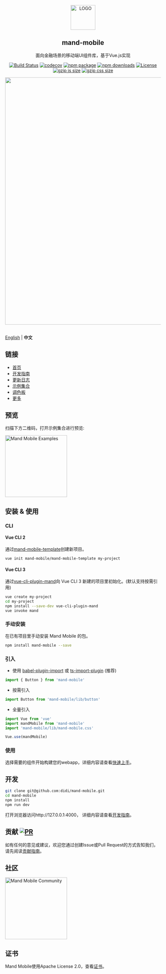 <div align="center"><img width="80" src="https://manhattan.didistatic.com/static/manhattan/mand/docs/mand-logo-black.svg" alt="LOGO"></div>
<h2 align="center">mand-mobile</h2> 
<p align="center">面向金融场景的移动端UI组件库，基于Vue.js实现</p>
<p align="center">
  <a href="https://travis-ci.org/didi/mand-mobile"><img src="https://img.shields.io/travis/didi/mand-mobile/master.svg?style=flat-square" alt="Build Status"></a>
  <a href="https://codecov.io/gh/didi/mand-mobile"><img src="https://img.shields.io/codecov/c/github/didi/mand-mobile/master.svg?style=flat-square" alt="codecov"></a>
  <a href="https://www.npmjs.org/package/mand-mobile"><img src="https://img.shields.io/npm/v/mand-mobile.svg?style=flat-square" alt="npm package"></a>
  <a href="https://www.npmjs.org/package/mand-mobile"><img src="http://img.shields.io/npm/dm/mand-mobile.svg?style=flat-square" alt="npm downloads"></a>
  <a href="https://www.npmjs.org/package/mand-mobile"><img src="https://img.shields.io/npm/l/mand-mobile.svg?style=flat-square" alt="License"></a>
  <br/>
  <a href="https://unpkg.com/mand-mobile/"><img src="http://img.badgesize.io/https://unpkg.com/mand-mobile/lib/mand-mobile.umd.js?compression=gzip&label=gzip%20size:%20JS&style=flat-square" alt="gzip js size"></a>
  <a href="https://unpkg.com/mand-mobile/"><img src="http://img.badgesize.io/https://unpkg.com/mand-mobile/lib/mand-mobile.css?compression=gzip&label=gzip%20size:%20CSS&style=flat-square" alt="gzip css size"></a>
</p>
<div align="center"><img src="https://pt-starimg.didistatic.com/static/starimg/img/toa8XOspJG1555486253802.png" width="800"></div>
<br/>

[English](./README.md) | **中文**

## 链接

* [首页](https://didi.github.io/mand-mobile/)
* [开发指南](site/docs/development.md)
* [更新日志](CHANGELOG.md)
* [示例集合](https://didi.github.io/mand-mobile/examples/)
* [调色板](https://github.com/mand-mobile/palette)
* [更多](https://github.com/mand-mobile)

## 预览

扫描下方二维码，打开示例集合进行预览:

<img src="https://manhattan.didistatic.com/static/manhattan/mand-mobile/2.0/docs/mand-doc-home-qrcode.png" alt="Mand Mobile Examples" width="200"/>

## 安装 & 使用

### CLI

#### Vue CLI 2
通过[mand-mobile-template](https://github.com/mand-mobile/mand-mobile-template)创建新项目。

```bash
vue init mand-mobile/mand-mobile-template my-project
```

#### Vue CLI 3
通过[vue-cli-plugin-mand](https://github.com/mand-mobile/vue-cli-plugin-mand)向 Vue CLI 3 新建的项目里初始化。(默认支持按需引用)

```bash
vue create my-project
cd my-project
npm install --save-dev vue-cli-plugin-mand
vue invoke mand
```

### 手动安装
在已有项目里手动安装 Mand Mobile 的包。

```bash
npm install mand-mobile --save
```

### 引入

* 使用 <a href="https://github.com/ant-design/babel-plugin-import" target="_blank">babel-plugin-import</a>
  或
  <a href="https://github.com/Brooooooklyn/ts-import-plugin" target="_blank">ts-import-plugin</a> (推荐)

```javascript
import { Button } from 'mand-mobile'
```

* 按需引入

```javascript
import Button from 'mand-mobile/lib/button'
```

* 全量引入

```javascript
import Vue from 'vue'
import mandMobile from 'mand-mobile'
import 'mand-mobile/lib/mand-mobile.css'

Vue.use(mandMobile)
```

### 使用

选择需要的组件开始构建您的webapp，详细内容请查看[快速上手](https://didi.github.io/mand-mobile/#/zh-CN/docs/started)。

## 开发

```bash
git clone git@github.com:didi/mand-mobile.git
cd mand-mobile
npm install
npm run dev
```
打开浏览器访问http://127.0.0.1:4000， 详细内容请查看[开发指南](https://didi.github.io/mand-mobile/#/zh-CN/docs/development)。

## 贡献 [![PR](https://img.shields.io/badge/PRs-welcome-brightgreen.svg?style=flat-square)](https://github.com/didi/mand-mobile/pulls)

如有任何的意见或建议，欢迎您通过创建Issue或Pull Request的方式告知我们，请先阅读[贡献指南](CONTRIBUTING.md)。

## 社区

<img src="https://pt-starimg.didistatic.com/static/starimg/img/KitzF6QlrR1543994331272.jpg" alt="Mand Mobile Community" width="200"/>

## 证书
Mand Mobile使用Apache License 2.0，查看[证书](LICENSE)。